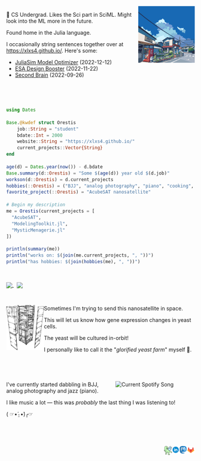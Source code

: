 <!-- by clydemdelores -->
<img src="https://raw.githubusercontent.com/xlxs4/xlxs4/master/assets/kanagawa.gif" align="right" width="30%" height="30%">

🧊 CS Undergrad.
Likes the Sci part in SciML.
Might look into the ML more in the future.

Found home in the Julia language.

I occasionally string sentences together over at https://xlxs4.github.io/.
Here's some:

<!-- BLOG_START -->
- [JuliaSim Model Optimizer](https://xlxs4.github.io/notes/juliasim-model-optimizer/index.html) (2022-12-12)
- [ESA Design Booster](https://xlxs4.github.io/notes/esa-design-booster/index.html) (2022-11-22)
- [Second Brain](https://xlxs4.github.io/notes/second-brain/index.html) (2022-09-26)
<!-- BLOG_END -->

<br clear="right"/>

&nbsp;

```julia
using Dates

Base.@kwdef struct Orestis
    job::String = "student"
    bdate::Int = 2000
    website::String = "https://xlxs4.github.io/"
    current_projects::Vector{String}
end

age(d) = Dates.year(now()) - d.bdate
Base.summary(d::Orestis) = "Some $(age(d)) year old $(d.job)"
workson(d::Orestis) = d.current_projects 
hobbies(::Orestis) = ("BJJ", "analog photography", "piano", "cooking", "programming")
favorite_project(::Orestis) = "AcubeSAT nanosatellite"

# Begin my description
me = Orestis(current_projects = [
  "AcubeSAT", 
  "ModelingToolkit.jl",
  "MysticMenagerie.jl"
])

println(summary(me))
println("works on: $(join(me.current_projects, ", "))")
println("has hobbies: $(join(hobbies(me), ", "))")
```

&nbsp;

<a href="https://github.com/xlxs4">
  <img align="center" src="https://github-readme-stats-xlxs4.vercel.app/api?username=xlxs4&count_private=true&hide=stars&hide_title=true&hide_rank=true&show_icons=true&theme=buefy" />
</a>
&nbsp;
<a href="https://github.com/xlxs4">
  <img align="center" src="https://github-readme-stats-xlxs4.vercel.app/api/top-langs/?username=xlxs4&hide=html,javascript,c,css,matlab&hide_title=true&layout=compact&langs_count=6&theme=buefy" />
</a>

&nbsp;

<picture>
  <source media="(prefers-color-scheme: dark)" srcset="https://raw.githubusercontent.com/xlxs4/xlxs4/master/assets/acubesat-model-white.png">
  <img alt="A render of the AcubeSAT nanosatellite." src="https://raw.githubusercontent.com/xlxs4/xlxs4/master/assets/acubesat-model-black.png" align="left" width=20% height=20%>
</picture>
  
Sometimes I'm trying to send this nanosatellite in space.

This will let us know how gene expression changes in yeast cells.

The yeast will be cultured in-orbit!

I personally like to call it the "*glorified yeast farm*" myself 🥕.

<br clear="left"/>

&nbsp;

<a href="https://open.spotify.com/user/83zjpodyytr2zojufrnni850b">
    <img src="https://spotify-embed-xlxs4.vercel.app/api?theme=dark&scan=true" alt="Current Spotify Song" width="42%" align="right">
</a>

I've currently started dabbling in BJJ, analog photography and jazz (piano).

I like music a lot — this was *probably* the last thing I was listening to!

( ☞•́⍛•̀)╭☞

<br clear="right"/>

&nbsp;

<a href="https://gitlab.com/xlxs4">
  <img align="right" alt="@xlxs4's GitLab" width="21px" src="https://raw.githubusercontent.com/xlxs4/xlxs4/master/assets/gitlab.png" />
</a>
<a href="https://fosstodon.org/@xlxs4#">
  <img align="right" alt="@xlxs4's Mastodon" width="20px" src="https://raw.githubusercontent.com/xlxs4/xlxs4/master/assets/mastodon.png" />
</a>
<a href="https://stallman.org/rms-lifestyle.html#:~:text=I%20feel%20a%20responsibility%20not%20to%20contribute%20to%20the%20pressure%20on%20others.%20I%20hope%20my%20refusal%20to%20wear%20a%20tie%20will%20make%20it%20easier%20for%20you%20to%20refuse%20as%20well.">
  <img align="right" alt="@xlxs4's LinkedIn" width="20px" src="https://raw.githubusercontent.com/xlxs4/xlxs4/master/assets/linkedin.png" />
</a>
<a href="https://holopin.io/@xlxs4">
  <img align="right" alt="@xlxs4's Holopin" width="21px" src="https://raw.githubusercontent.com/xlxs4/xlxs4/master/assets/holopin.png" />
</a>
